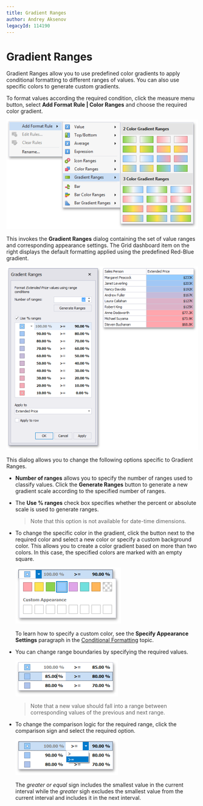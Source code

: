 ```yaml
---
title: Gradient Ranges
author: Andrey Aksenov
legacyId: 114190
---
```

# Gradient Ranges
Gradient Ranges allow you to use predefined color gradients to apply conditional formatting to different ranges of values. You can also use specific colors to generate custom gradients.

To format values according the required condition, click the measure menu button, select **Add Format Rule | Color Ranges** and choose the required color gradient.

![GradientRanges_Menu](../../../../images/img118675.png)

This invokes the **Gradient Ranges** dialog containing the set of value ranges and corresponding appearance settings. The Grid dashboard item on the right displays the default formatting applied using the predefined Red-Blue gradient.

![GradientRangeDialog](../../../../images/img118676.png)

This dialog allows you to change the following options specific to Gradient Ranges.
* **Number of ranges** allows you to specify the number of ranges used to classify values. Click the **Generate Ranges** button to generate a new gradient scale according to the specified number of ranges.
* The **Use % ranges** check box specifies whether the percent or absolute scale is used to generate ranges.
	
	> Note that this option is not available for date-time dimensions.
* To change the specific color in the gradient, click the button next to the required color and select a new color or specify a custom background color. This allows you to create a color gradient based on more than two colors. In this case, the specified colors are marked with an empty square.
	
	![GradientRangeDialog_ChangeColor](../../../../images/img118677.png)
	
	To learn how to specify a custom color, see the **Specify Appearance Settings** paragraph in the [Conditional Formatting](../conditional-formatting.md) topic.
* You can change range boundaries by specifying the required values.
	
	![GradientRangeDialog_ChangeRangeStop](../../../../images/img118678.png)
	
	> Note that a new value should fall into a range between corresponding values of the previous and next range.
* To change the comparison logic for the required range, click the comparison sign and select the required option.
	
	![GradientRangeDialog_ChangeComparisonLogic](../../../../images/img118679.png)
	
	The _greater or equal_ sign includes the smallest value in the current interval while the _greater_ sigh excludes the smallest value from the current interval and includes it in the next interval.